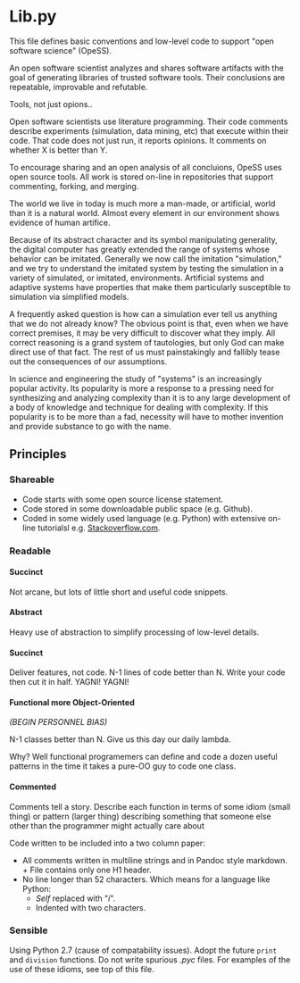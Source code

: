 
# Lib.py

This file defines basic conventions and low-level
code to support "open software science" (OpeSS).

An open software scientist analyzes and shares
software artifacts with the goal of generating
libraries of trusted software tools.  Their
conclusions are repeatable, improvable and
refutable.

Tools, not just opions..

Open software scientists use literature
programming. Their code comments describe
experiments (simulation, data mining, etc) that
execute within their code.  That code does not just
run, it reports opinions.  It comments on whether X
is better than Y.

To encourage sharing and an open analysis of all concluions,
OpeSS uses open source tools. All work is stored on-line
in repositories that support commenting, forking, and merging.

The world we live in today is much more a man-made,
or artificial, world than it is a natural
world. Almost every element in our environment shows
evidence of human artifice.

Because of its abstract character and its symbol
manipulating generality, the digital computer has
greatly extended the range of systems whose behavior
can be imitated. Generally we now call the imitation
"simulation," and we try to understand the imitated
system by testing the simulation in a variety of
simulated, or imitated, environments.  Artificial
systems and adaptive systems have properties that
make them particularly susceptible to simulation via
simplified models.

A frequently asked question is how can a simulation
ever tell us anything that we do not already know?
The obvious point is that, even when we have correct
premises, it may be very difficult to discover what
they imply. All correct reasoning is a grand system
of tautologies, but only God can make direct use of
that fact. The rest of us must painstakingly and
fallibly tease out the consequences of our
assumptions.

In science and engineering the study of
"systems" is an increasingly popular
activity. Its popularity is more a
response to a pressing need for
synthesizing and analyzing complexity
than it is to any large development of a
body of knowledge and technique for
dealing with complexity. If this
popularity is to be more than a fad,
necessity will have to mother invention
and provide substance to go with the
name.


## Principles

### Shareable

+ Code starts with some open source license statement.
+ Code stored in some downloadable public space (e.g. Github).
+ Coded in some widely used language (e.g. Python) with extensive 
  on-line tutorialsl e.g. [Stackoverflow.com](http://stackoverflow.com/questions/tagged/python).

### Readable

#### Succinct

Not arcane, but lots of little short and useful code snippets. 

#### Abstract

Heavy use of abstraction to simplify processing of low-level details.

#### Succinct

Deliver features, not code. N-1 lines of code better than N. Write your code then cut it in half. YAGNI! YAGNI!

#### Functional more Object-Oriented

_(BEGIN PERSONNEL BIAS)_

N-1 classes better than N. Give us this day our daily lambda. 

Why? Well functional programemers can define and code a dozen useful patterns in the time it
takes a pure-OO guy to code one class.

#### Commented

Comments tell a story. Describe each function in terms
of some idiom (small thing) or pattern (larger thing)
describing something that someone else other than
the programmer might actually care about

Code written to be included into a two column paper:

+ All comments written in multiline strings and in 
  Pandoc style markdown.
      + File contains only one H1 header.
+ No line longer than 52 characters.  Which means
  for a language like Python:
    + _Self_ replaced with "_i_".
    + Indented with two characters.

### Sensible

Using Python 2.7 (cause of compatability issues).
Adopt the future `print` and `division`
functions. Do not write spurious _.pyc_ files.
For examples of the use of these idioms, see top of this file.
